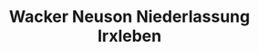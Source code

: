 ---
title: "Wacker Neuson Niederlassung Irxleben"
url: /hohe-boerde/wacker-neuson-niederlassung-irxleben/
shop: Großhandel
---